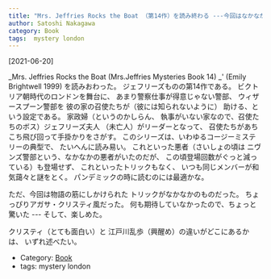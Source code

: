 ```yaml
---
title: "Mrs. Jeffries Rocks the Boat （第14作）を読み終わる ---今回はなかなか読み応えがあった"
author: Satoshi Nakagawa
category: Book
tags:  mystery london
---
```


[2021-06-20]  
 
_Mrs. Jeffries Rocks the Boat (Mrs.Jeffries Mysteries Book 14) _' (Emily Brightwell 1999)
を読みおわった。
ジェフリーズものの第14作である。
ビクトリア朝時代のロンドンを舞台に、
あまり警察仕事が得意じゃない警部、
ウィザースプーン警部を
彼の家の召使たちが（彼には知られないように）
助ける、という設定である。
家政婦（というのかしらん、
執事がいない家なので、召使たちのボス）ジェフリーズ夫人
（未亡人）がリーダーとなって、
召使たちがあちこち飛び回って手掛かりをさがす。
このシリーズは、いわゆるコージーミステリーの典型で、
たいへんに読み易い。
これといった悪者（さいしょの頃は
ニヴンズ警部という、なかなかの悪者がいたのだが、
この頃登場回数がぐっと減っている）も登場せず、
これといったトリックもなく、
いつも同じメンバーが和気藹々と謎をとく。
パンデミックの時に読むのには最適かな。

 ただ、今回は物語の筋にしかけられた
トリックがなかなかのものだった。
ちょっぴりアガサ・クリスティ風だった。
何も期待していなかったので、ちょっと驚いた ---
そして、楽しめた。

 クリスティ（とても面白い）と
江戸川乱歩（興醒め）の違いがどこにあるかは、
いずれ述べたい。

- Category: [Book](categories.html#Book)
- tags:  mystery london
